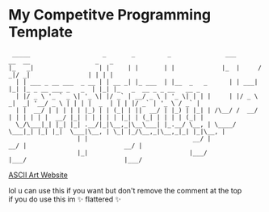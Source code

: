# My Competitve Programming Template

```text
 _____                    _       _         _               ___       __  __                  _   _                         
|_   _|                  | |     | |       | |             |_  |     / _|/ _|                | | | |                        
  | | ___ _ __ ___  _ __ | | __ _| |_ ___  | |__  _   _      | | ___| |_| |_ _ __ ___ _   _  | |_| |_   _  __ _ _ __   __ _ 
  | |/ _ \ '_ ` _ \| '_ \| |/ _` | __/ _ \ | '_ \| | | |     | |/ _ \  _|  _| '__/ _ \ | | | |  _  | | | |/ _` | '_ \ / _` |
  | |  __/ | | | | | |_) | | (_| | ||  __/ | |_) | |_| | /\__/ /  __/ | | | | | |  __/ |_| | | | | | |_| | (_| | | | | (_| |
  \_/\___|_| |_| |_| .__/|_|\__,_|\__\___| |_.__/ \__, | \____/ \___|_| |_| |_|  \___|\__, | \_| |_/\__,_|\__,_|_| |_|\__, |
                   | |                             __/ |                               __/ |                           __/ |
                   |_|                            |___/                               |___/                           |___/ 
```


<a href="http://patorjk.com/software/taag/#p=display&f=Doom&t=Template%20by%20Jeffrey%20Huang%0A">ASCII Art Website</a>


lol u can use this if you want but don't remove the comment at the top
<br>
if you do use this im ✨ flattered ✨
